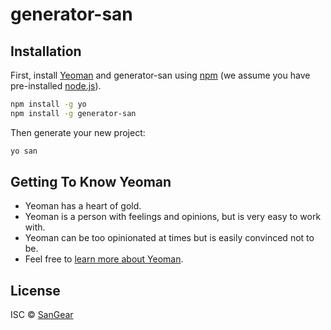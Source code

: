 # generator-san
>

## Installation

First, install [Yeoman](http://yeoman.io) and generator-san using [npm](https://www.npmjs.com/) (we assume you have pre-installed [node.js](https://nodejs.org/)).

```bash
npm install -g yo
npm install -g generator-san
```

Then generate your new project:

```bash
yo san
```

## Getting To Know Yeoman

 * Yeoman has a heart of gold.
 * Yeoman is a person with feelings and opinions, but is very easy to work with.
 * Yeoman can be too opinionated at times but is easily convinced not to be.
 * Feel free to [learn more about Yeoman](http://yeoman.io/).

## License

ISC © [SanGear](https://github.com/c7uge3)


[npm-image]: https://badge.fury.io/js/generator-san.svg
[npm-url]: https://npmjs.org/package/generator-san
[travis-image]: https://travis-ci.com//generator-san.svg?branch=master
[travis-url]: https://travis-ci.com//generator-san
[daviddm-image]: https://david-dm.org//generator-san.svg?theme=shields.io
[daviddm-url]: https://david-dm.org//generator-san
[coveralls-image]: https://coveralls.io/repos//generator-san/badge.svg
[coveralls-url]: https://coveralls.io/r//generator-san
